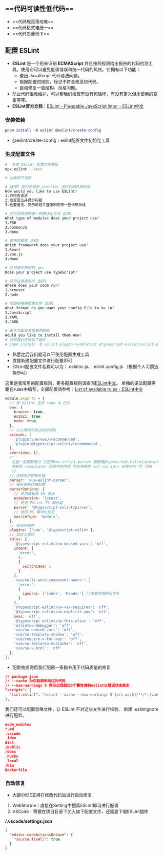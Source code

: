 ## 
##  
## ==代码可读性低代码==
- ==代码规范落地难==
- ==代码格式难统一==
- ==代码质量低下==
## 配置 ESLint

- **ESLint** 是一个用来识别 **ECMAScript** 并且按照规则给出报告的代码检测工具，使用它可以避免低级错误和统一代码的风格。它拥有以下功能：
    - 查出 JavaScript 代码语法问题。
    - 根据配置的规则，标记不符合规范的代码。
    - 自动修复一些结构、风格问题。
- 防止代码很难维护，可以帮我们检查有没有死循环，有没有定义但未使用的变量等等。
- **ESLint官方文档**：[ESLint - Pluggable JavaScript linter - ESLint中文](https://eslint.cn/)
### 安装依赖
```lua
pnpm install -D eslint @eslint/create-config
```

- @eslint/create-config：eslint配置文件初始化工具
### 生成配置文件
```bash
#  生成 ESLint 配置文件模板
npx eslint --init
```
```bash
# 出现如下选择

# 选择2 我们会使用 prettier 进行代码风格校验
How would you like to use ESLint?
1.只检查语法
2.检查语法并提示问题
3.检查语法、提示问题并且强制使用一些代码风格

# 你的项目用的哪一种模块化方式 选择1
What type of modules does your project use?
1.ES6
2.CommonJS
3.None

# 使用的框架 选择2
Which framework does your project use?
1.React
2.Vue.js
3.None

# 项目是否使用TS yes
Does your project use TypeScript?

# 项目在哪里跑的 选择1
Where does your code run?
1.browser
2.node

# 项目用哪种配置文件 选择1
What format do you want your config file to be in?
1.JavaScript
2.YAML
3.JSON
 
# 是否立即安装需要的依赖
Would you like to install them now?
# 会帮我们安装如下插件
# pnpm install -D eslint-plugin-vue@latest @typescript-eslint/eslint-plugin@latest @typescript-eslint/parser@latest
```

- 熟悉之后我们就可以不使用配置生成工具
- 直接新建配置文件进行配置即可
- ESLint配置文件名称可以为：.eslintrc.js、.eslint.config.js （根据个人习惯选择即可）

这里是我常用的配置规则，更多配置规则请查阅[ESLint中文](https://eslint.cn/)。
单独的语法配置需要在rules中编写，全部配置请参考：[List of available rules - ESLint中文](https://eslint.cn/docs/rules/)
```javascript
module.exports = {
  // 使 eslint 支持 node 与 ES6
  env: {
    browser: true,
    es2021: true,
    node: true,
  },
  // 引入推荐的语法校验规则
  extends: [
    'plugin:vue/vue3-recommended',
    'plugin:@typescript-eslint/recommended',
  ],
  overrides: [],
  /* 
   这里一定要配置对 先使用vue-eslint-parser 再使用@typescript-eslint/parser
   先解析 <template> 标签中的内容 然后再解析 vue <script> 标签中的 TS 代码
   */
  // 选择使用的解析器
  parser: 'vue-eslint-parser',
  // 解析器的详细配置
  parserOptions: {
    // 使用最新版 ES 语法
    ecmaVersion: 'latest',
    // 使用 ESLint TS 解析器
    parser: '@typescript-eslint/parser',
    // 使用 ES 模块化规范
    sourceType: 'module',
  },
  // 使用的插件
  plugins: ['vue', '@typescript-eslint'],
  // 自定义规则
  rules: {
    '@typescript-eslint/no-unused-vars': 'off',
    indent: [
      'error',
      4,
      {
        SwitchCase: 1
      }
    ],
    'vue/multi-word-component-names': [
      'error',
      {
        ignores: ['index', 'Header'] //需要忽略的组件名
      }
    ],
    '@typescript-eslint/no-var-requires': 'off',
    '@typescript-eslint/no-explicit-any': 'off',
    semi: 'off',
    '@typescript-eslint/no-this-alias': 'off',
    'eslintno-debugger': 'off',
    'vue/no-unused-vars': 'off',
    'vue/no-template-shadow': 'off',
    'vue/require-v-for-key': 'off',
    'vue/no-textarea-mustache': 'off',
    'vue/no-v-html': 'off'
  },
};
```

- 配置完规则后我们配置一条指令用于代码质量的修复
```json
// package.json
// --cache 为仅检测改动过的代码
// --max-warnings 0 表示出现超过0个警告强制eslint以错误状态推出
"scripts": {
  "lint:eslint": "eslint --cache --max-warnings 0 {src,mock}/**/*.{vue,ts,tsx} --fix",
},
```
我们还可以配置忽略文件，让 ESLint 不对这些文件进行校验。
新建 .eslintignore 进行配置。
```json
node_modules
*.md
.vscode
.idea
dist
/public
/docs
.husky
.local
/bin
Dockerfile
```
### 自动修复

- 大部分IDE支持在修改代码后进行自动修复
1. WebStorme：直接在Setting中搜索ESLint即可进行配置
2. VSCode：需要在项目目录下加入如下配置文件，还需要下载ESLint插件

**/.vscode/settings.json**
```json
{
  "editor.codeActionsOnSave": {
    "source.fixAll": true
  }
}
```









